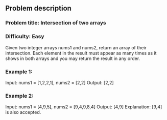 ## Problem description
### Problem title: Intersection of two arrays
### Difficulty: Easy

Given two integer arrays nums1 and nums2, return an array of their intersection. Each element in the result must appear as many times as it shows in both arrays and you may return the result in any order.

 

### Example 1:

Input: nums1 = [1,2,2,1], nums2 = [2,2]
Output: [2,2]

### Example 2:

Input: nums1 = [4,9,5], nums2 = [9,4,9,8,4]
Output: [4,9]
Explanation: [9,4] is also accepted.
